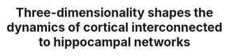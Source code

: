 ---
title: "Three-dimensionality shapes the dynamics of cortical interconnected to hippocampal networks"
description: "Objective. The goal of this work is to develop and characterize an innovative experimental framework to design interconnected (i.e. modular) heterogeneous (cortical-hippocampal) neuronal cultures with a three-dimensional (3D) connectivity and to record their electrophysiological activity using micro-electrode arrays (MEAs). Approach. A two-compartment polymeric mask for the segregation of different neuronal populations (cortex and hippocampus) was coupled to the MEA surface. Glass microbeads were used as a scaffold to mimic the 3D brain micro-architecture. Main results. We built a fully functional heterogeneous 3D neuronal network. From an electrophysiological point of view, we found that the heterogeneity induces a global increase of the activity rate, while the 3D connectivity modulates the duration and the organization of the bursting activity. Significance. In vivo, studies of network dynamics and interactions between neuronal populations are often time-consuming, low-throughput, complex, and suffer from reproducibility. On the other hand, most of the commonly used in vitro brain models are too simplified and thus far from the in vivo situation. The achieved results demonstrate the feasibility to build a more realistic and controllable experimental in vitro model of interconnected brain regions on-a-chip whose applications may have impacts on the study of neurological disorders that impair the connectivity between brain areas (e.g. Parkinson disease). For more information <a href='https://doi.org/10.1088/1741-2552/abc023'>here</a>."
picture: jneabc023f3_hr.jpg

label_default:  
label_primary: "phd"
label_success: "paper"
label_info: 
label_warning: 
label_danger: 
---